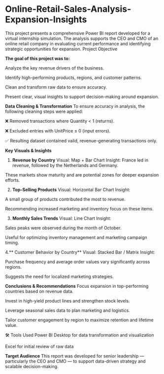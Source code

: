 # Online-Retail-Sales-Analysis-Expansion-Insights
This project presents a comprehensive Power BI report developed for a virtual internship simulation. The analysis supports the CEO and CMO of an online retail company in evaluating current performance and identifying strategic opportunities for expansion.
 Project Objective


**The goal of this project was to:**

Analyze the key revenue drivers of the business.

Identify high-performing products, regions, and customer patterns.

Clean and transform raw data to ensure accuracy.

Present clear, visual insights to support decision-making around expansion.


 
 **Data Cleaning & Transformation**
To ensure accuracy in analysis, the following cleaning steps were applied:

❌ Removed transactions where Quantity < 1 (returns).

❌ Excluded entries with UnitPrice ≤ 0 (input errors).

✅ Resulting dataset contained valid, revenue-generating transactions only.


 
 **Key Visuals & Insights**
1. **Revenue by Country**
Visual: Map + Bar Chart
Insight:
France led in revenue, followed by the Netherlands and Germany.

These markets show maturity and are potential zones for deeper expansion efforts.



2. **Top-Selling Products**
Visual: Horizontal Bar Chart
Insight:

A small group of products contributed the most to revenue.

Recommending increased marketing and inventory focus on these items.



3. **Monthly Sales Trends**
Visual: Line Chart
Insight:

Sales peaks were observed during the month of October.

Useful for optimizing inventory management and marketing campaign timing.



4.** Customer Behavior by Country**
Visual: Stacked Bar / Matrix
Insight:

Purchase frequency and average order values vary significantly across regions.

Suggests the need for localized marketing strategies.

**Conclusions & Recommendations**
Focus expansion in top-performing countries based on revenue data.

Invest in high-yield product lines and strengthen stock levels.

Leverage seasonal sales data to plan marketing and logistics.

Tailor customer engagement by region to maximize retention and lifetime value.




🛠 Tools Used
Power BI Desktop for data transformation and visualization

Excel for initial review of raw data

 **Target Audience**
This report was developed for senior leadership — particularly the CEO and CMO — to support data-driven strategy and scalable decision-making.

